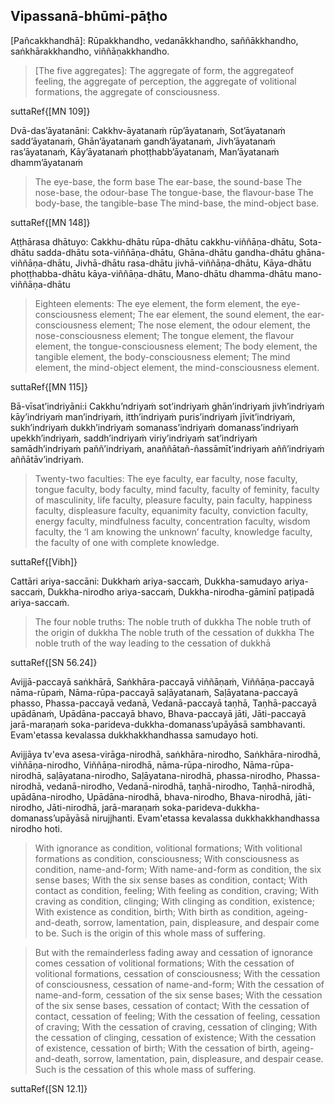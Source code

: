 ## Vipassanā-bhūmi-pāṭho<a id="vipassana-bhumi-patho"></a>

[Pañcakkhandhā]:
Rūpakkhandho, vedanākkhandho,
saññākkhandho, saṅkhārakkhandho,
viññāṇakkhandho.

<div class="english">

> [The five aggregates]: The aggregate of form, the aggregateof feeling, the aggregate of perception, the aggregate of volitional formations, the aggregate of consciousness.

</div>

suttaRef{[MN 109]}

Dvā-das’āyatanāni:
Cakkhv-āyatanaṁ rūp’āyatanaṁ,
Sot’āyatanaṁ sadd’āyatanaṁ,
Ghān’āyatanaṁ gandh’āyatanaṁ,
Jivh’āyatanaṁ ras’āyatanaṁ,
Kāy’āyatanaṁ phoṭṭhabb’āyatanaṁ,
Man’āyatanaṁ dhamm’āyatanaṁ

<div class="english">

> The eye-base, the form base
> The ear-base, the sound-base
> The nose-base, the odour-base
> The tongue-base, the flavour-base
> The body-base, the tangible-base
> The mind-base, the mind-object base.

</div>

suttaRef{[MN 148]}

Aṭṭhārasa dhātuyo:
Cakkhu-dhātu rūpa-dhātu cakkhu-viññāṇa-dhātu,
Sota-dhātu sadda-dhātu sota-viññāṇa-dhātu,
Ghāna-dhātu gandha-dhātu ghāna-viññāṇa-dhātu,
Jivhā-dhātu rasa-dhātu jivhā-viññāṇa-dhātu,
Kāya-dhātu phoṭṭhabba-dhātu kāya-viññāṇa-dhātu,
Mano-dhātu dhamma-dhātu mano-viññāṇa-dhātu

<div class="english">

> Eighteen elements: The eye element, the form element, the eye-consciousness
> element;
> The ear element, the sound element, the ear-consciousness element;
> The nose element, the odour element, the nose-consciousness element;
> The tongue element, the flavour element, the tongue-consciousness element;
> The body element, the tangible element, the body-consciousness element;
> The mind element, the mind-object element, the mind-consciousness element.

</div>

suttaRef{[MN 115]}

Bā-vīsat’indriyāni:i
Cakkhu’ndriyaṁ sot’indriyaṁ ghān’indriyaṁ
jivh’indriyaṁ kāy’indriyaṁ man’indriyaṁ,
itth’indriyaṁ puris’indriyaṁ jīvit’indriyaṁ,
sukh’indriyaṁ dukkh’indriyaṁ
somanass’indriyaṁ domanass’indriyaṁ upekkh’indriyaṁ,
saddh’indriyaṁ viriy’indriyaṁ sat’indriyaṁ
samādh’indriyaṁ paññ’indriyaṁ,
anaññātañ-ñassāmīt’indriyaṁ aññ’indriyaṁ aññātāv’indriyaṁ.

<div class="english">

> Twenty-two faculties: The eye faculty, ear faculty, nose faculty, tongue faculty, body faculty, mind faculty, faculty of feminity, faculty of masculinity, life faculty, pleasure faculty, pain faculty, happiness faculty, displeasure faculty, equanimity faculty, conviction faculty, energy faculty, mindfulness faculty, concentration faculty, wisdom faculty, the ‘I am knowing the unknown’ faculty, knowledge faculty, the faculty of one with complete knowledge.

</div>

suttaRef{[Vibh]}

Cattāri ariya-saccāni:
Dukkhaṁ ariya-saccaṁ,
Dukkha-samudayo ariya-saccaṁ,
Dukkha-nirodho ariya-saccaṁ,
Dukkha-nirodha-gāminī paṭipadā ariya-saccaṁ.

<div class="english">

> The four noble truths:
> The noble truth of dukkha
> The noble truth of the origin of dukkha
> The noble truth of the cessation of dukkha
> The noble truth of the way leading to the cessation of dukkhā

</div>

suttaRef{[SN 56.24]}

Avijjā-paccayā saṅkhārā,
Saṅkhāra-paccayā viññāṇaṁ,
Viññāṇa-paccayā nāma-rūpaṁ,
Nāma-rūpa-paccayā saḷāyatanaṁ,
Saḷāyatana-paccayā phasso,
Phassa-paccayā vedanā,
Vedanā-paccayā taṇhā,
Taṇhā-paccayā upādānaṁ,
Upādāna-paccayā bhavo,
Bhava-paccayā jāti,
Jāti-paccayā jarā-maraṇaṁ soka-parideva-dukkha-domanass’upāyāsā sambhavanti.
Evam'etassa kevalassa dukkhakkhandhassa samudayo hoti.

Avijjāya tv'eva asesa-virāga-nirodhā, saṅkhāra-nirodho,
Saṅkhāra-nirodhā, viññāṇa-nirodho,
Viññāṇa-nirodhā, nāma-rūpa-nirodho,
Nāma-rūpa-nirodhā, saḷāyatana-nirodho,
Saḷāyatana-nirodhā, phassa-nirodho,
Phassa-nirodhā, vedanā-nirodho,
Vedanā-nirodhā, taṇhā-nirodho,
Taṇhā-nirodhā, upādāna-nirodho,
Upādāna-nirodhā, bhava-nirodho,
Bhava-nirodhā, jāti-nirodho,
Jāti-nirodhā, jarā-maraṇaṁ soka-parideva-dukkha-domanass’upāyāsā nirujjhanti.
Evam'etassa kevalassa dukkhakkhandhassa nirodho hoti.

<div class="english">

> With ignorance as condition, volitional formations;
> With volitional formations as condition, consciousness;
> With consciousness as condition, name-and-form;
> With name-and-form as condition, the six sense bases;
> With the six sense bases as condition, contact;
> With contact as condition, feeling;
> With feeling as condition, craving;
> With craving as condition, clinging;
> With clinging as condition, existence;
> With existence as condition, birth;
> With birth as condition, ageing-and-death, sorrow, lamentation, pain, displeasure, and despair come to be.
> Such is the origin of this whole mass of suffering.

> But with the remainderless fading away and cessation of ignorance comes cessation of volitional formations;
> With the cessation of volitional formations, cessation of consciousness;
> With the cessation of consciousness, cessation of name-and-form;
> With the cessation of name-and-form, cessation of the six sense bases;
> With the cessation of the six sense bases, cessation of contact;
> With the cessation of contact, cessation of feeling;
> With the cessation of feeling, cessation of craving;
> With the cessation of craving, cessation of clinging;
> With the cessation of clinging, cessation of existence;
> With the cessation of existence, cessation of birth;
> With the cessation of birth, ageing-and-death, sorrow, lamentation, pain, displeasure, and despair cease.
> Such is the cessation of this whole mass of suffering.

</div>

suttaRef{[SN 12.1]}

